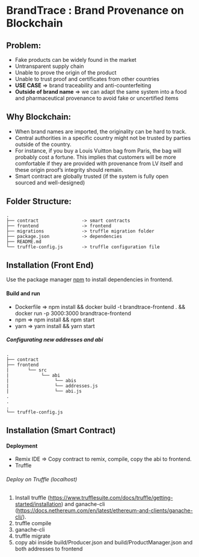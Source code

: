 # BrandTrace : Brand Provenance on Blockchain

## Problem:
* Fake products can be widely found in the market
* Untransparent supply chain
* Unable to prove the origin of the product
* Unable to trust proof and certificates from other countries
* **USE CASE** => brand traceability and anti-counterfeiting
* **Outside of brand name** => we can adapt the same system into a food and pharmaceutical provenance to avoid fake or uncertified items

## Why Blockchain:
* When brand names are imported, the originality can be hard to track. 
* Central authorities in a specific country might not be trusted by parties outside of the country. 
* For instance, if you buy a Louis Vuitton bag from Paris, the bag will probably cost a fortune. This implies that customers will be more comfortable if they are provided with provenance from LV itself and these origin proof’s integrity should remain. 
* Smart contract are globally trusted (if the system is fully open sourced and well-designed)

## Folder Structure:
```
.
├── contract                -> smart contracts
├── frontend                -> frontend
├── migrations              -> truffle migration folder
├── package.json            -> dependencies
├── README.md               
└── truffle-config.js       -> truffle configuration file
```

## Installation (Front End)
Use the package manager [npm](https://docs.npmjs.com/cli/v8/commands/npm-install) to install dependencies in frontend.

#### Build and run
* Dockerfile => npm install && docker build -t brandtrace-frontend . && docker run -p 3000:3000 brandtrace-frontend
* npm => npm install && npm start
* yarn => yarn install && yarn start

##### Configurating new addresses and abi
```
.
├── contract
├── frontend
|       └── src
|            └── abi
|                 └── abis
|                 └── addresses.js
|                 └── abi.js
.
.
.
└── truffle-config.js
```

## Installation (Smart Contract)
#### Deployment
* Remix IDE => Copy contract to remix, compile, copy the abi to frontend.
* Truffle

###### Deploy on Truffle (localhost)
1.  Install truffle (https://www.trufflesuite.com/docs/truffle/getting-started/installation) and ganache-cli (https://docs.nethereum.com/en/latest/ethereum-and-clients/ganache-cli/).
2.  truffle compile
3.  ganache-cli
4.  truffle migrate
5.  copy abi inside build/Producer.json and build/ProductManager.json and both addresses to frontend




